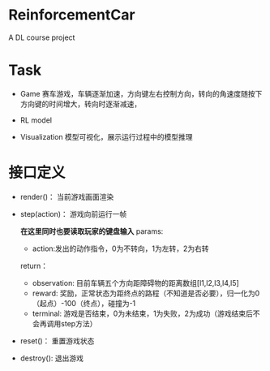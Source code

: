 # ReinforcementCar
A DL course project

# Task
- Game
赛车游戏，车辆逐渐加速，方向键左右控制方向，转向的角速度随按下方向键的时间增大，转向时逐渐减速，

- RL model

- Visualization
模型可视化，展示运行过程中的模型推理

# 接口定义
- render()：
  当前游戏画面渲染
- step(action)：
  游戏向前运行一帧
  
  **在这里同时也要读取玩家的键盘输入**
  params:
  
    - action:发出的动作指令，0为不转向，1为左转，2为右转
  
  return：
    
    - observation: 目前车辆五个方向距障碍物的距离数组[l1,l2,l3,l4,l5]
    - reward: 奖励，正常状态为距终点的路程（不知道是否必要），归一化为0（起点）-100（终点），碰撞为-1
    - terminal: 游戏是否结束，0为未结束，1为失败，2为成功（游戏结束后不会再调用step方法）
    
- reset()：
  重置游戏状态
    
- destroy():
  退出游戏
